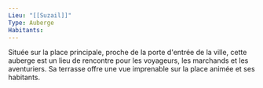 ```yaml
---
Lieu: "[[Suzail]]"
Type: Auberge
Habitants:
---
```

Située sur la place principale, proche de la porte d'entrée de la ville, cette auberge est un lieu de rencontre pour les voyageurs, les marchands et les aventuriers. Sa terrasse offre une vue imprenable sur la place animée et ses habitants.
